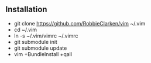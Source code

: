 Installation
------------
* git clone https://github.com/RobbieClarken/vim ~/.vim
* cd ~/.vim
* ln -s ~/.vim/vimrc ~/.vimrc
* git submodule init
* git submodule update
* vim +BundleInstall +qall
